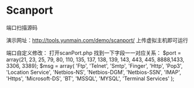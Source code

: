 # Scanport
端口扫描源码

演示网址：http://tools.yunmain.com/demo/scanport/
上传虚拟主机即可运行


端口自定义修改：
打开scanPort.php
找到一下字段一一对应关系：
 $port = array(21, 23, 25, 79, 80, 110, 135, 137, 138, 139, 143, 443, 445, 8888,1433, 3306, 3389);
 $msg = array(
            'Ftp',
            'Telnet',
            'Smtp',
            'Finger',
            'Http',
            'Pop3',
            'Location Service',
            'Netbios-NS',
            'Netbios-DGM',
            'Netbios-SSN',
            'IMAP',
            'Https',
            'Microsoft-DS',
			      'BT',
            'MSSQL',
            'MYSQL',
		      	'Terminal Services'
        );
